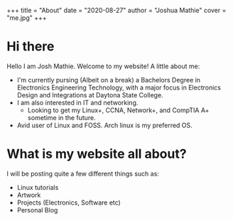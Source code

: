 +++
title = "About"
date = "2020-08-27"
author = "Joshua Mathie"
cover = "me.jpg"
+++

# Hi there

Hello I am Josh Mathie. Welcome to my website! A little about me:
- I'm currently pursing (Albeit on a break) a Bachelors Degree in Electronics
  Engineering Technology, with a major focus in Electronics Design and
  Integrations at Daytona State College.
- I am also interested in IT and networking.
  - Looking to get my Linux+, CCNA, Network+, and CompTIA A+ sometime in the
    future.  
- Avid user of Linux and FOSS. Arch linux is my preferred OS. 

# What is my website all about?

I will be posting quite a few different things such as:
- Linux tutorials
- Artwork
- Projects (Electronics, Software etc)
- Personal Blog
